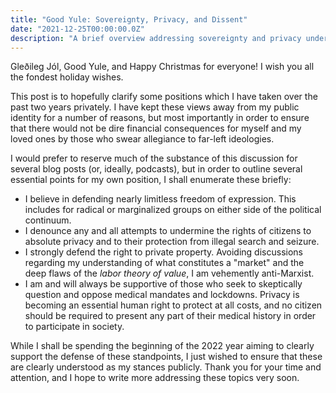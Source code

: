 ```yaml
---
title: "Good Yule: Sovereignty, Privacy, and Dissent"
date: "2021-12-25T00:00:00.0Z"
description: "A brief overview addressing sovereignty and privacy under authoritarianism"
---
```


Gleðileg Jól, Good Yule, and Happy Christmas for everyone! I wish you all the fondest holiday wishes.

This post is to hopefully clarify some positions which I have taken over the past two years privately. I have kept these views away from my public identity for a number of reasons, but most importantly in order to ensure that there would not be dire financial consequences for myself and my loved ones by those who swear allegiance to far-left ideologies.

I would prefer to reserve much of the substance of this discussion for several
blog posts (or, ideally, podcasts), but in order to outline several essential
points for my own position, I shall enumerate these briefly:

* I believe in defending nearly limitless freedom of expression. This includes
  for radical or marginalized groups on either side of the political continuum.
* I denounce any and all attempts to undermine the rights of citizens to
  absolute privacy and to their protection from illegal search and seizure.
* I strongly defend the right to private property. Avoiding discussions regarding
  my understanding of what constitutes a "market" and the deep flaws of the *labor theory of value*, I am vehemently anti-Marxist.
* I am and will always be supportive of those who seek to skeptically question and oppose medical mandates and lockdowns. Privacy is becoming an essential human right to protect at all costs, and no citizen should be required to present any part of their medical history in order to participate in society.

While I shall be spending the beginning of the 2022 year aiming to clearly
support the defense of these standpoints, I just wished to ensure that these are
clearly understood as my stances publicly. Thank you for your time and
attention, and I hope to write more addressing these topics very soon.

